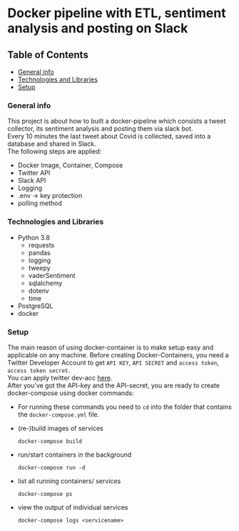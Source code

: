 # Docker pipeline with ETL, sentiment analysis and posting on Slack
 

## Table of Contents
- [General info](#general-info)
- [Technologies and Libraries](#technologies-and-libraries)
- [Setup](#setup)


### General info
This project is about how to built a docker-pipeline which consists a tweet collector, its sentiment analysis and posting them via slack bot.  
Every 10 minutes the last tweet about Covid is collected, saved into a database and shared in Slack.  
The following steps are applied:
- Docker Image, Container, Compose
- Twitter API
- Slack API
- Logging
- .env -> key protection
- polling method

### Technologies and Libraries
- Python 3.8
	- requests
	- pandas
	- logging
	- tweepy
	- vaderSentiment
	- sqlalchemy
	- dotenv
	- time
- PostgreSQL
- docker 

### Setup
The main reason of using docker-container is to make setup easy and applicable on any machine.
Before creating Docker-Containers, you need a Twitter Developer Account to get `API KEY`, `API SECRET` and `access token`, `access token secret`.  
You can apply twitter dev-acc [here](https://developer.twitter.com/en/apply).  
After you've got the API-key and the API-secret, you are ready to create docker-compose using docker commands:
- For running these commands you need to `cd` into the folder that contains the `docker-compose.yml` file.

- (re-)build images of services 
    ```
    docker-compose build
    ```

- run/start containers in the background
    ```
    docker-compose run -d
    ```

- list all running containers/ services
    ```
    docker-compose ps
    ```

- view the output of individual services
    ```
    docker-compose logs <servicename>
    ```


